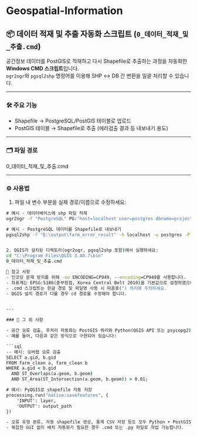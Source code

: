# Geospatial-Information
## 📦 데이터 적재 및 추출 자동화 스크립트 (`0_데이터_적재_및_추출.cmd`)

공간정보 데이터를 PostGIS로 적재하고 다시 Shapefile로 추출하는 과정을 자동화한 **Windows CMD 스크립트**입니다.  
`ogr2ogr`와 `pgsql2shp` 명령어를 이용해 SHP ↔ DB 간 변환을 일괄 처리할 수 있습니다.

---

### 🛠 주요 기능

- Shapefile → PostgreSQL/PostGIS 테이블로 업로드
- PostGIS 테이블 → Shapefile로 추출 (에러검출 결과 등 내보내기 용도)

---

### 🗂️ 파일 경로
0_데이터_적재_및_추출.cmd

---

### ⚙️ 사용법

1. 파일 내 변수 부분을 실제 경로/이름으로 수정하세요:

```cmd
# 예시 - 데이터베이스에 shp 파일 적재
ogr2ogr -f "PostgreSQL" PG:"host=localhost user=postgres dbname=project password=asdf" "D:\data\farm_clean.shp" -nln farm_clean -nlt PROMOTE_TO_MULTI -lco GEOMETRY_NAME=geom -oo ENCODING=CP949 -a_srs EPSG:5186 -overwrite -progress

# 예시 - PostgreSQL 데이터를 Shapefile로 내보내기
pgsql2shp -f "D:\output\farm_error_result" -h localhost -u postgres -P asdf --encoding=CP949 project "SELECT * FROM public.farm_error_result"


2. QGIS가 설치된 디렉토리(ogr2ogr, pgsql2shp 포함)에서 실행하세요:
cd "C:\Program Files\QGIS 3.40.7\bin"
0_데이터_적재_및_추출.cmd

📌 참고 사항
- 인코딩 문제 방지를 위해 -oo ENCODING=CP949, --encoding=CP949를 사용합니다.
- 좌표계는 EPSG:5186(중부원점, Korea Central Belt 2010)을 기본값으로 설정하였으며, 필요시 변경 가능합니다.
- .cmd 스크립트는 한글 경로 및 파일명 사용 시 따옴표(") 처리에 주의하세요.
- QGIS 설치 경로가 다를 경우 cd 경로를 수정해야 합니다.


---

### 🔁 그 외 사항

- 공간 오류 검출, 후처리 자동화는 PostGIS 쿼리와 Python(QGIS API 또는 psycopg2)로 직접 실행 가능합니다.
- 예를 들어, 다음과 같은 방식으로 구현되어 있습니다:

```sql
-- 예시: 오버랩 오류 검출
SELECT a.gid, b.gid
FROM farm_clean a, farm_clean b
WHERE a.gid < b.gid
  AND ST_Overlaps(a.geom, b.geom)
  AND ST_Area(ST_Intersection(a.geom, b.geom)) > 0.01;

# 예시: PyQGIS로 shapefile 자동 저장
processing.run("native:savefeatures", {
    'INPUT': layer,
    'OUTPUT': output_path
})

- 오류 유형 분류, 자동 shapefile 생성, 통계 CSV 저장 등도 모두 Python + PostGIS 환경에서 구현 가능합니다.
- 복잡한 GUI 없이 배치 자동화가 필요한 경우 .cmd 또는 .py 파일로 작업 가능합니다.
